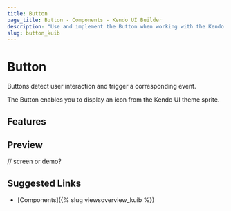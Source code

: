 ```yaml
---
title: Button
page_title: Button - Components - Kendo UI Builder
description: "Use and implement the Button when working with the Kendo UI Builder tool for creating and managing Angular and AngularJS-based web applications."
slug: button_kuib
---
```


# Button

Buttons detect user interaction and trigger a corresponding event.

The Button enables you to display an icon from the Kendo UI theme sprite.

## Features


## Preview

// screen or demo?

## Suggested Links

* [Components]({% slug viewsoverview_kuib %})
